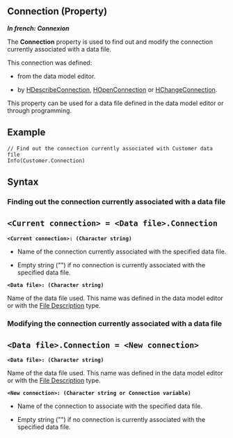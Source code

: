 


## Connection (Property)

***In french: Connexion***
	



<a name="XUse"></a>
<a name="Use"></a>
<a name="description"></a>
The **Connection** property is used to find out and modify the connection currently associated with a data file.

This connection was defined:

- from the data model editor.

- by [HDescribeConnection](../WDLang4/3044205.md), [HOpenConnection](../WDLang4/3044107.md) or [HChangeConnection](../WDLang4/3044150.md).




This property can be used for a data file defined in the data model editor or through programming.


<a name="Example1"></a>
<a name="sample_code"></a>

## Example


```wl
// Find out the connection currently associated with Customer data file
Info(Customer.Connection)
```

<a name="XSYNTAX"></a>
<a name="SYNTAX1"></a>

## Syntax

### Finding out the connection currently associated with a data file

`<Current connection> = <Data file>.Connection`
---

**`<Current connection>: (Character string)`**



- Name of the connection currently associated with the specified data file. 

- Empty string ("") if no connection is currently associated with the specified data file.




**`<Data file>: (Character string)`**

Name of the data file used. This name was defined in the data model editor or with the [File Description](../WDLang4/1514065.md) type.  


<a name="SYNTAX2"></a>

### Modifying the connection currently associated with a data file

`<Data file>.Connection = <New connection>`
---

**`<Data file>: (Character string)`**

Name of the data file used. This name was defined in the data model editor or with the [File Description](../WDLang4/1514065.md) type.

**`<New connection>: (Character string or Connection variable)`**



- Name of the connection to associate with the specified data file. 

- Empty string ("") if no connection is currently associated with the specified data file.  







